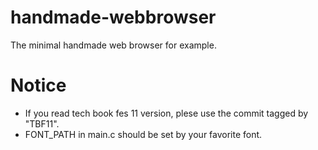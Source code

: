 # handmade-webbrowser
The minimal handmade web browser for example.

# Notice
 * If you read tech book fes 11 version, plese use the commit tagged by "TBF11".
 * FONT_PATH in main.c should be set by your favorite font.
